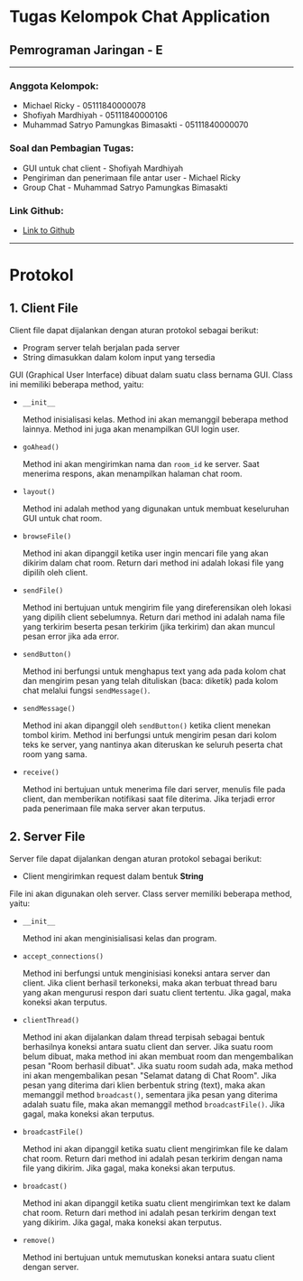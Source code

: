 # Tugas Kelompok Chat Application
## Pemrograman Jaringan - E
---
### Anggota Kelompok:
* Michael Ricky - 05111840000078
* Shofiyah Mardhiyah - 05111840000106
* Muhammad Satryo Pamungkas Bimasakti - 05111840000070

### Soal dan Pembagian Tugas:
* GUI untuk chat client - Shofiyah Mardhiyah
* Pengiriman dan penerimaan file antar user - Michael Ricky
* Group Chat - Muhammad Satryo Pamungkas Bimasakti

### Link Github:
* [Link to Github](https://github.com/djtyranix/Pemrograman_Jaringan_E_Kelompok_2/tree/TugasChat)

---

# Protokol
## 1. Client File

Client file dapat dijalankan dengan aturan protokol sebagai berikut:

* Program server telah berjalan pada server
* String dimasukkan dalam kolom input yang tersedia

GUI (Graphical User Interface) dibuat dalam suatu class bernama GUI. Class ini memiliki
beberapa method, yaitu:

* `__init__`

    Method inisialisasi kelas. Method ini akan memanggil beberapa method lainnya. Method ini
    juga akan menampilkan GUI login user. 

* `goAhead()`

    Method ini akan mengirimkan nama dan `room_id` ke server. Saat menerima respons, akan
    menampilkan halaman chat room.

* `layout()`

    Method ini adalah method yang digunakan untuk membuat keseluruhan GUI untuk chat room.

* `browseFile()`

    Method ini akan dipanggil ketika user ingin mencari file yang akan dikirim dalam
    chat room. Return dari method ini adalah lokasi file yang dipilih oleh client.

* `sendFile()`

    Method ini bertujuan untuk mengirim file yang direferensikan oleh lokasi yang
    dipilih client sebelumnya. Return dari method ini adalah nama file yang terkirim beserta
    pesan terkirim (jika terkirim) dan akan muncul pesan error jika ada error.

* `sendButton()`

    Method ini berfungsi untuk menghapus text yang ada pada kolom chat dan mengirim pesan yang telah dituliskan (baca: diketik) pada kolom chat melalui fungsi `sendMessage()`.

* `sendMessage()`

    Method ini akan dipanggil oleh `sendButton()` ketika client menekan tombol kirim. Method ini berfungsi untuk mengirim pesan dari kolom teks ke server, yang nantinya akan diteruskan ke seluruh peserta chat room yang sama.

* `receive()`

    Method ini bertujuan untuk menerima file dari server, menulis file pada client, dan memberikan notifikasi saat file diterima. Jika terjadi error pada penerimaan file maka server akan terputus.


## 2. Server File

Server file dapat dijalankan dengan aturan protokol sebagai berikut:

* Client mengirimkan request dalam bentuk **String**

File ini akan digunakan oleh server. Class server memiliki beberapa method, yaitu:

* `__init__`

    Method ini akan menginisialisasi kelas dan program.

* `accept_connections()`

    Method ini berfungsi untuk menginisiasi koneksi antara server dan client. Jika client berhasil terkoneksi, maka akan terbuat thread baru yang akan mengurusi respon dari suatu client tertentu. Jika gagal, maka koneksi akan terputus.

* `clientThread()`

    Method ini akan dijalankan dalam thread terpisah sebagai bentuk berhasilnya koneksi antara suatu client dan server. Jika suatu room belum dibuat, maka method ini akan membuat room dan mengembalikan pesan "Room berhasil dibuat". Jika suatu room sudah ada, maka method ini akan mengembalikan pesan "Selamat datang di Chat Room". Jika pesan yang diterima dari klien berbentuk string (text), maka akan memanggil method `broadcast()`, sementara jika pesan yang diterima adalah suatu file, maka akan memanggil method `broadcastFile()`. Jika gagal, maka koneksi akan terputus.

* `broadcastFile()`

    Method ini akan dipanggil ketika suatu client mengirimkan file ke dalam chat room. Return dari method ini adalah pesan terkirim dengan nama file yang dikirim. Jika gagal, maka koneksi akan terputus.

* `broadcast()`

    Method ini akan dipanggil ketika suatu client mengirimkan text ke dalam chat room. Return dari method ini adalah pesan terkirim dengan text yang dikirim. Jika gagal, maka koneksi akan terputus.

* `remove()`

    Method ini bertujuan untuk memutuskan koneksi antara suatu client dengan server.
